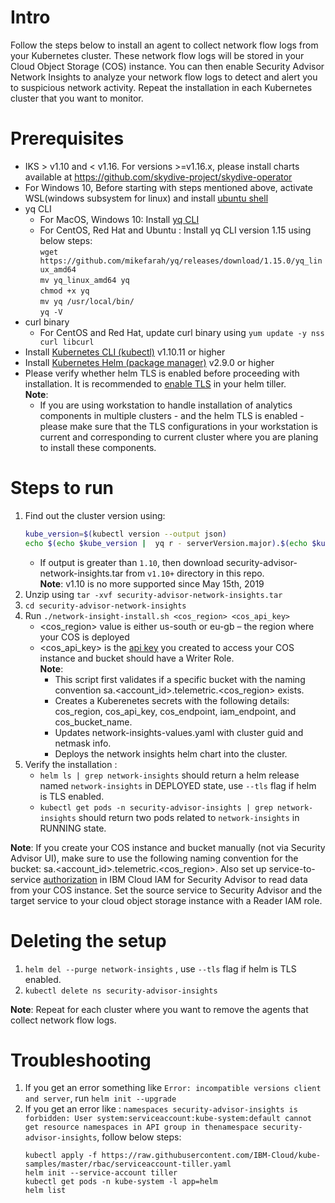 # Intro

Follow the steps below to install an agent to collect network flow logs from your Kubernetes cluster. These network flow logs will be stored in your Cloud Object Storage (COS) instance. You can then enable Security Advisor Network Insights to analyze your network flow logs to detect and alert you to suspicious network activity. Repeat the installation in each Kubernetes cluster that you want to monitor.

# Prerequisites


- IKS > v1.10 and < v1.16. For versions >=v1.16.x, please install charts available at https://github.com/skydive-project/skydive-operator
- For Windows 10, Before starting with steps mentioned above, activate WSL(windows subsystem for linux) and install [ubuntu shell](https://win10faq.com/install-run-ubuntu-bash-windows-10/)
- yq CLI
  - For MacOS, Windows 10: Install [yq CLI](http://mikefarah.github.io/yq/)
  - For CentOS, Red Hat and Ubuntu : Install yq CLI version 1.15 using below steps:  
    `wget https://github.com/mikefarah/yq/releases/download/1.15.0/yq_linux_amd64`  
    `mv yq_linux_amd64 yq`  
    `chmod +x yq`  
    `mv yq /usr/local/bin/`  
    `yq -V`
- curl binary
  - For CentOS and Red Hat, update curl binary using `yum update -y nss curl libcurl`
- Install [Kubernetes CLI (kubectl)](https://kubernetes.io/docs/tasks/tools/install-kubectl/) v1.10.11 or higher
- Install [Kubernetes Helm (package manager)](https://docs.helm.sh/using_helm/#from-script) v2.9.0 or higher
- Please verify whether helm TLS is enabled before proceeding with installation. It is recommended to [enable TLS](https://github.com/helm/helm/blob/master/docs/tiller_ssl.md) in your helm tiller.  
  **Note**:
  - If you are using workstation to handle installation of analytics components in multiple clusters - and the helm TLS is enabled - please make sure that the TLS configurations in your workstation is current and corresponding to current cluster where you are planing to install these components.

# Steps to run

1. Find out the cluster version using:
   ```sh
   kube_version=$(kubectl version --output json)
   echo $(echo $kube_version |  yq r - serverVersion.major).$(echo $kube_version |  yq r - serverVersion.minor)
   ```
   - If output is greater than `1.10`, then download security-advisor-network-insights.tar from `v1.10+` directory in this repo.    
   **Note**: v1.10 is no more supported since May 15th, 2019
2. Unzip using `tar -xvf security-advisor-network-insights.tar`
3. `cd security-advisor-network-insights`
4. Run `./network-insight-install.sh <cos_region> <cos_api_key>`
   - <cos_region> value is either us-south or eu-gb – the region where your COS is deployed
   - <cos_api_key> is the [api key](https://cloud.ibm.com/docs/services/cloud-object-storage/iam/service-credentials.html#service-credentials) you created to access your COS instance and bucket should have a Writer Role.  
     **Note**:
     - This script first validates if a specific bucket with the naming convention sa.<account_id>.telemetric.<cos_region> exists.
     - Creates a Kuberenetes secrets with the following details: cos_region, cos_api_key, cos_endpoint, iam_endpoint, and cos_bucket_name.
     - Updates network-insights-values.yaml with cluster guid and netmask info.
     - Deploys the network insights helm chart into the cluster.
5. Verify the installation :
   - `helm ls | grep network-insights` should return a helm release named `network-insights` in DEPLOYED state, use `--tls` flag if helm is TLS enabled.
   - `kubectl get pods -n security-advisor-insights | grep network-insights` should return two pods related to `network-insights` in RUNNING state.

**Note**: If you create your COS instance and bucket manually (not via Security Advisor UI), make sure to use the following naming convention for the bucket: sa.<account_id>.telemetric.<cos_region>. Also set up service-to-service [authorization](https://cloud.ibm.com/docs/iam/authorizations.html#serviceauth) in IBM Cloud IAM for Security Advisor to read data from your COS instance. Set the source service to Security Advisor and the target service to your cloud object storage instance with a Reader IAM role.

# Deleting the setup

1. `helm del --purge network-insights` , use `--tls` flag if helm is TLS enabled.
2. `kubectl delete ns security-advisor-insights`

**Note**: Repeat for each cluster where you want to remove the agents that collect network flow logs.

# Troubleshooting

1. If you get an error something like `Error: incompatible versions client and server`, run `helm init --upgrade`
2. If you get an error like : `namespaces security-advisor-insights is forbidden: User system:serviceaccount:kube-system:default cannot get resource namespaces in API group in thenamespace security-advisor-insights`, follow below steps:
   ```kubectl delete deployment tiller-deploy -n kube-system
   kubectl apply -f https://raw.githubusercontent.com/IBM-Cloud/kube-samples/master/rbac/serviceaccount-tiller.yaml
   helm init --service-account tiller
   kubectl get pods -n kube-system -l app=helm
   helm list
   ```
